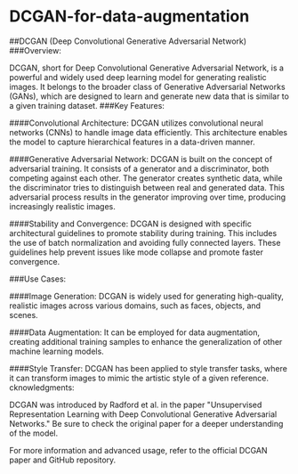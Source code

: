 # DCGAN-for-data-augmentation
##DCGAN (Deep Convolutional Generative Adversarial Network)
###Overview:

DCGAN, short for Deep Convolutional Generative Adversarial Network, is a powerful and widely used deep learning model for generating realistic images. It belongs to the broader class of Generative Adversarial Networks (GANs), which are designed to learn and generate new data that is similar to a given training dataset.
###Key Features:

####Convolutional Architecture: DCGAN utilizes convolutional neural networks (CNNs) to handle image data efficiently. This architecture enables the model to capture hierarchical features in a data-driven manner.

####Generative Adversarial Network: DCGAN is built on the concept of adversarial training. It consists of a generator and a discriminator, both competing against each other. The generator creates synthetic data, while the discriminator tries to distinguish between real and generated data. This adversarial process results in the generator improving over time, producing increasingly realistic images.

####Stability and Convergence: DCGAN is designed with specific architectural guidelines to promote stability during training. This includes the use of batch normalization and avoiding fully connected layers. These guidelines help prevent issues like mode collapse and promote faster convergence.

###Use Cases:

####Image Generation: DCGAN is widely used for generating high-quality, realistic images across various domains, such as faces, objects, and scenes.

####Data Augmentation: It can be employed for data augmentation, creating additional training samples to enhance the generalization of other machine learning models.

####Style Transfer: DCGAN has been applied to style transfer tasks, where it can transform images to mimic the artistic style of a given reference.
    cknowledgments:

DCGAN was introduced by Radford et al. in the paper "Unsupervised Representation Learning with Deep Convolutional Generative Adversarial Networks." Be sure to check the original paper for a deeper understanding of the model.

For more information and advanced usage, refer to the official DCGAN paper and GitHub repository.
